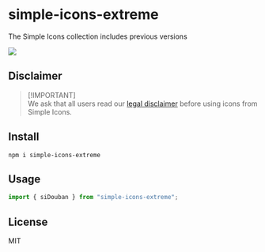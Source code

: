 # simple-icons-extreme

The Simple Icons collection includes previous versions

<a href="https://github.com/LitoMore/simple-icons-extreme/actions">
	<img src="https://img.shields.io/github/actions/workflow/status/LitoMore/simple-icons-extreme/bun.yml?branch=main&logo=bun&logoColor=fff&label=Bun&labelColor=333"/>
</a>

## Disclaimer

> [!IMPORTANT]\
> We ask that all users read our [legal disclaimer](https://github.com/simple-icons/simple-icons/blob/develop/DISCLAIMER.md) before using icons from Simple Icons.

## Install

```shell
npm i simple-icons-extreme
```

## Usage

```typescript
import { siDouban } from "simple-icons-extreme";
```

## License

MIT
